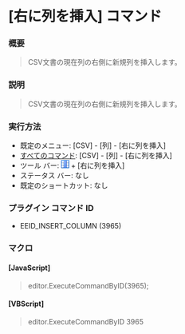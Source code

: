 # \[右に列を挿入\] コマンド

### 概要

> CSV文書の現在列の右側に新規列を挿入します。

### 説明

> CSV文書の現在列の右側に新規列を挿入します。

### 実行方法

- 既定のメニュー: \[CSV\] - \[列\] - \[右に列を挿入\]
- [すべてのコマンド](../../glossary/allcommands): \[CSV\] - \[列\] - \[右に列を挿入\]
- ツール バー: ![](../../images/columns_separators.gif) \+ \[右に列を挿入\]
- ステータス バー: なし
- 既定のショートカット: なし

### プラグイン コマンド ID

- EEID\_INSERT\_COLUMN (3965)

### マクロ

#### \[JavaScript\]

> editor.ExecuteCommandByID(3965);

#### \[VBScript\]

> editor.ExecuteCommandByID 3965